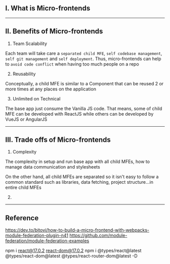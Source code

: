 ## I. What is Micro-frontends

---

## II. Benefits of Micro-frontends

1. Team Scalability

Each team will take care a `separated child MFE`, `self codebase management`, `self git management` and `self deployment`. Thus, micro-frontends can help to `avoid code conflict` when having too much people on a repo

2. Reusability

Conceptually, a child MFE is similar to a Component that can be reused 2 or more times at any places on the application

3. Unlimited on Technical

The base app just consume the Vanilla JS code. That means, some of child MFE can be developed with ReactJS while others can be developed by VueJS or AngularJS

---

## III. Trade offs of Micro-frontends

1. Complexity

The complexity in setup and run base app with all child MFEs, how to manage data communication and stylesheets

On the other hand, all child MFEs are separated so it isn't easy to follow a common standard such as libraries, data fetching, project structure...in entire child MFEs

2.

---

## Reference

https://dev.to/bitovi/how-to-build-a-micro-frontend-with-webpacks-module-federation-plugin-n41
https://github.com/module-federation/module-federation-examples

npm i react@17.0.2 react-dom@17.0.2
npm i @types/react@latest @types/react-dom@latest @types/react-router-dom@latest -D
